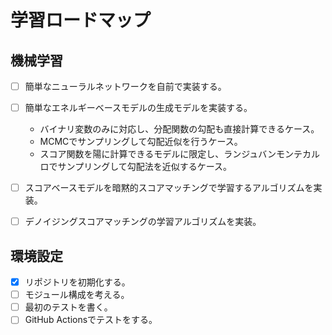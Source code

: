 # 学習ロードマップ

## 機械学習

* [ ] 簡単なニューラルネットワークを自前で実装する。
* [ ] 簡単なエネルギーベースモデルの生成モデルを実装する。
  - バイナリ変数のみに対応し、分配関数の勾配も直接計算できるケース。
  - MCMCでサンプリングして勾配近似を行うケース。
  - スコア関数を陽に計算できるモデルに限定し、ランジュバンモンテカルロでサンプリングして勾配法を近似するケース。
* [ ] スコアベースモデルを暗黙的スコアマッチングで学習するアルゴリズムを実装。
* [ ] デノイジングスコアマッチングの学習アルゴリズムを実装。


## 環境設定

* [x] リポジトリを初期化する。
* [ ] モジュール構成を考える。
* [ ] 最初のテストを書く。
* [ ] GitHub Actionsでテストをする。
